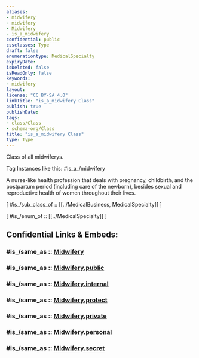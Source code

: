 ```yaml
---
aliases:
- midwifery
- midwifery
- Midwifery
- is_a_midwifery
confidential: public
cssclasses: Type
draft: false
enumerationtype: MedicalSpecialty
expiryDate: 
isDeleted: false
isReadOnly: false
keywords:
- midwifery
layout: 
license: "CC BY-SA 4.0"
linkTitle: "is_a_midwifery Class"
publish: true
publishDate: 
tags:
- class/Class
- schema-org/Class
title: "is_a_midwifery Class"
type: Type
---
```


Class of all midwiferys.

Tag Instances like this: 
#is_a_/midwifery

A nurse-like health profession that deals with pregnancy, childbirth, and the postpartum period (including care of the newborn), besides sexual and reproductive health of women throughout their lives.

[ #is_/sub_class_of :: [[../MedicalBusiness, MedicalSpecialty]] ]

[ #is_/enum_of :: [[../MedicalSpecialty]] ]


## Confidential Links & Embeds: 

### #is_/same_as :: [Midwifery](Midwifery.md) 

### #is_/same_as :: [Midwifery.public](/_public/Society/Organization/Local_Business/Medical_Business/Midwifery.public.md) 

### #is_/same_as :: [Midwifery.internal](/_internal/Society/Organization/Local_Business/Medical_Business/Midwifery.internal.md) 

### #is_/same_as :: [Midwifery.protect](/_protect/Society/Organization/Local_Business/Medical_Business/Midwifery.protect.md) 

### #is_/same_as :: [Midwifery.private](/_private/Society/Organization/Local_Business/Medical_Business/Midwifery.private.md) 

### #is_/same_as :: [Midwifery.personal](/_personal/Society/Organization/Local_Business/Medical_Business/Midwifery.personal.md) 

### #is_/same_as :: [Midwifery.secret](/_secret/Society/Organization/Local_Business/Medical_Business/Midwifery.secret.md)

